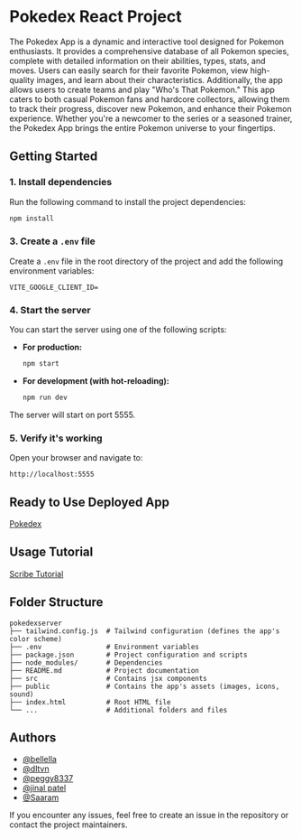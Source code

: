 # Pokedex React Project

The Pokedex App is a dynamic and interactive tool designed for Pokemon enthusiasts. It provides a comprehensive database of all Pokemon species, complete with detailed information on their abilities, types, stats, and moves. Users can easily search for their favorite Pokemon, view high-quality images, and learn about their characteristics. Additionally, the app allows users to create teams and play "Who's That Pokemon." This app caters to both casual Pokemon fans and hardcore collectors, allowing them to track their progress, discover new Pokemon, and enhance their Pokemon experience. Whether you're a newcomer to the series or a seasoned trainer, the Pokedex App brings the entire Pokemon universe to your fingertips.

## Getting Started

### 1. Install dependencies

Run the following command to install the project dependencies:

```bash
npm install
```

### 3. Create a `.env` file

Create a `.env` file in the root directory of the project and add the following environment variables:

```env
VITE_GOOGLE_CLIENT_ID=
```

### 4. Start the server

You can start the server using one of the following scripts:

- **For production:**

  ```bash
  npm start
  ```

- **For development (with hot-reloading):**

  ```bash
  npm run dev
  ```

The server will start on port 5555.

### 5. Verify it's working

Open your browser and navigate to:

```
http://localhost:5555
```

## Ready to Use Deployed App

[Pokedex](https://pokedex-l5ee.onrender.com/)


## Usage Tutorial

[Scribe Tutorial](https://scribehow.com/embed-preview/Pokedex_App_Step-by-Step_Guide__UHeRx0nwSuKZuUQ7MANLvg)

## Folder Structure

```
pokedexserver
├── tailwind.config.js  # Tailwind configuration (defines the app's color scheme)
├── .env                # Environment variables
├── package.json        # Project configuration and scripts
├── node_modules/       # Dependencies
├── README.md           # Project documentation
├── src                 # Contains jsx components
├── public              # Contains the app's assets (images, icons, sound)
├── index.html          # Root HTML file
└── ...                 # Additional folders and files
```

## Authors

- [@bellella](https://github.com/bellella)
- [@dltvn](https://github.com/dltvn)
- [@peggy8337](https://github.com/peggy8337)
- [@jinal patel](https://github.com/jinal108)
- [@Saaram](https://github.com/bellella)

If you encounter any issues, feel free to create an issue in the repository or contact the project maintainers.
